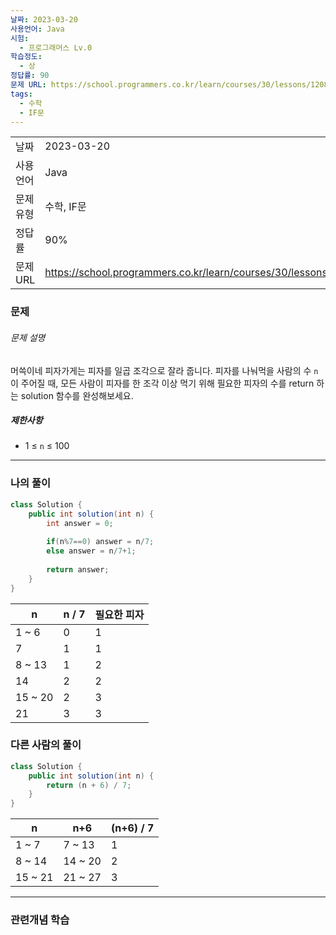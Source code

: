 ```yaml
---
날짜: 2023-03-20
사용언어: Java
시험:
  - 프로그래머스 Lv.0
학습정도:
  - 상
정답률: 90
문제 URL: https://school.programmers.co.kr/learn/courses/30/lessons/120814
tags:
  - 수학
  - IF문
---
```

|           |            |
| --------- | ---------- |
| 날짜      | 2023-03-20 |
| 사용 언어 | Java       | 
| 문제 유형 | 수학, IF문           |
| 정답률    | 90%          |
| 문제 URL  | https://school.programmers.co.kr/learn/courses/30/lessons/120814           |

### 문제

###### 문제 설명

머쓱이네 피자가게는 피자를 일곱 조각으로 잘라 줍니다. 피자를 나눠먹을 사람의 수 `n`이 주어질 때, 모든 사람이 피자를 한 조각 이상 먹기 위해 필요한 피자의 수를 return 하는 solution 함수를 완성해보세요.

##### 제한사항

- 1 ≤ `n` ≤ 100

---

### 나의 풀이

```java
class Solution {
    public int solution(int n) {
        int answer = 0;
        
        if(n%7==0) answer = n/7;
        else answer = n/7+1;
        
        return answer;
    }
}
```

| n       | n / 7 | 필요한 피자 |
| ------- | ----- | ----------- |
| 1 ~ 6   | 0     | 1           |
| 7       | 1     | 1           |
| 8 ~ 13  | 1     | 2           |
| 14      | 2     | 2           |
| 15 ~ 20 | 2     | 3           |
| 21      | 3     | 3           | 
### 다른 사람의 풀이

```java
class Solution {
    public int solution(int n) {
        return (n + 6) / 7;
    }
}
```

| n       | n+6     | (n+6) / 7 |
| ------- | ------- | --------- |
| 1 ~ 7   | 7 ~ 13  | 1         |
| 8 ~ 14  | 14 ~ 20 | 2         |
| 15 ~ 21 | 21 ~ 27 | 3         |

---
### 관련개념 학습
